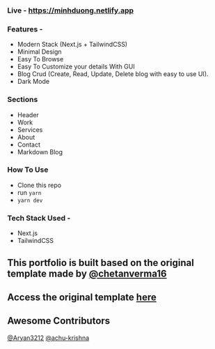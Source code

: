 ### Live - https://minhduong.netlify.app

### Features - 

- Modern Stack (Next.js + TailwindCSS)
- Minimal Design
- Easy To Browse
- Easy To Customize your details With GUI
- Blog Crud (Create, Read, Update, Delete blog with easy to use UI).
- Dark Mode


### Sections

- Header
- Work
- Services
- About
- Contact
- Markdown Blog


### How To Use

- Clone this repo
- run `yarn`
- `yarn dev`


### Tech Stack Used - 
- Next.js
- TailwindCSS

## This portfolio is built based on the original template made by [@chetanverma16](https://github.com/chetanverma16)

## Access the original template [here](https://github.com/chetanverma16/react-portfolio-template)

## Awesome Contributors
[@Aryan3212](https://github.com/Aryan3212) [@achu-krishna](https://github.com/achu-krishna)








